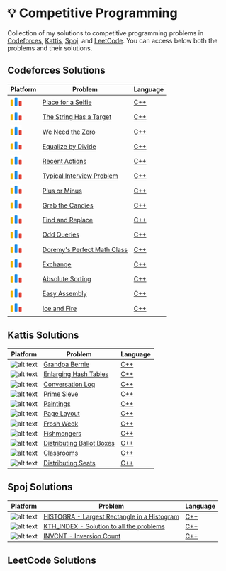 # 💡 Competitive Programming

Collection of my solutions to competitive programming problems in [Codeforces](https://codeforces.com/), [Kattis](https://open.kattis.com/), [Spoj](https://www.spoj.com/), and [LeetCode](https://leetcode.com/). You can access below both the problems and their solutions. 

## Codeforces Solutions

| Platform  | Problem | Language | 
| - | - | - |
| ![alt text](https://github.com/nicolassinott/competitive_programming/blob/main/logos/code_forces_logo%20(1).png?raw=true) | [Place for a Selfie](https://codeforces.com/contest/1805/problem/C) | [C++](https://github.com/nicolassinott/competitive_programming/blob/main/CodeForces/contest_problems/contest_862/C/c.cpp) |
| ![alt text](https://github.com/nicolassinott/competitive_programming/blob/main/logos/code_forces_logo%20(1).png?raw=true) | [The String Has a Target](https://codeforces.com/contest/1805/problem/B) | [C++](https://github.com/nicolassinott/competitive_programming/blob/main/CodeForces/contest_problems/contest_862/B/b.cpp) |
| ![alt text](https://github.com/nicolassinott/competitive_programming/blob/main/logos/code_forces_logo%20(1).png?raw=true) | [We Need the Zero](https://codeforces.com/contest/1805/problem/A) | [C++](https://github.com/nicolassinott/competitive_programming/blob/main/CodeForces/contest_problems/contest_862/A/a.cpp) |
| ![alt text](https://github.com/nicolassinott/competitive_programming/blob/main/logos/code_forces_logo%20(1).png?raw=true) | [Equalize by Divide](https://codeforces.com/contest/1799/problem/B) | [C++](https://github.com/nicolassinott/competitive_programming/blob/main/CodeForces/contest_problems/contest_854/A/a.cpp) |
| ![alt text](https://github.com/nicolassinott/competitive_programming/blob/main/logos/code_forces_logo%20(1).png?raw=true) | [Recent Actions](https://codeforces.com/contest/1799/problem/A) | [C++](https://github.com/nicolassinott/competitive_programming/blob/main/CodeForces/contest_problems/contest_854/B/b.cpp) | 
| ![alt text](https://github.com/nicolassinott/competitive_programming/blob/main/logos/code_forces_logo%20(1).png?raw=true) | [Typical Interview Problem](https://codeforces.com/contest/1796/problem/A) | [C++](https://github.com/nicolassinott/competitive_programming/blob/main/CodeForces/contest_problems/contest_Edu_144/A/a.cpp) | 
| ![alt text](https://github.com/nicolassinott/competitive_programming/blob/main/logos/code_forces_logo%20(1).png?raw=true) | [Plus or Minus](https://codeforces.com/contest/1807/problem/A) | [C++](https://github.com/nicolassinott/competitive_programming/blob/main/CodeForces/contest_problems/contest_859/A/a.cpp) | 
| ![alt text](https://github.com/nicolassinott/competitive_programming/blob/main/logos/code_forces_logo%20(1).png?raw=true) | [Grab the Candies](https://codeforces.com/contest/1807/problem/B) | [C++](https://github.com/nicolassinott/competitive_programming/blob/main/CodeForces/contest_problems/contest_859/B/b.cpp) | 
| ![alt text](https://github.com/nicolassinott/competitive_programming/blob/main/logos/code_forces_logo%20(1).png?raw=true) | [Find and Replace](https://codeforces.com/contest/1807/problem/C) | [C++](https://github.com/nicolassinott/competitive_programming/blob/main/CodeForces/contest_problems/contest_859/D/d.cpp) | 
| ![alt text](https://github.com/nicolassinott/competitive_programming/blob/main/logos/code_forces_logo%20(1).png?raw=true) | [Odd Queries](https://codeforces.com/contest/1807/problem/D) | [C++](https://github.com/nicolassinott/competitive_programming/blob/main/CodeForces/contest_problems/contest_859/C/c.cpp) | 
| ![alt text](https://github.com/nicolassinott/competitive_programming/blob/main/logos/code_forces_logo%20(1).png?raw=true) | [Doremy's Perfect Math Class](https://codeforces.com/problemset/problem/1764/B) | [C++](https://github.com/nicolassinott/competitive_programming/blob/main/CodeForces/practice_problems/1764B.cpp) | 
| ![alt text](https://github.com/nicolassinott/competitive_programming/blob/main/logos/code_forces_logo%20(1).png?raw=true) | [Exchange](https://codeforces.com/problemset/problem/1765/E) | [C++](https://github.com/nicolassinott/competitive_programming/blob/main/CodeForces/practice_problems/1765E.cpp) |
| ![alt text](https://github.com/nicolassinott/competitive_programming/blob/main/logos/code_forces_logo%20(1).png?raw=true)  | [Absolute Sorting](https://codeforces.com/problemset/problem/1772/D) | [C++](https://github.com/nicolassinott/competitive_programming/blob/main/CodeForces/practice_problems/1772D.cpp) |
| ![alt text](https://github.com/nicolassinott/competitive_programming/blob/main/logos/code_forces_logo%20(1).png?raw=true) | [Easy Assembly](https://codeforces.com/problemset/problem/1773/E) | [C++](https://github.com/nicolassinott/competitive_programming/blob/main/CodeForces/practice_problems/1773E.cpp) | 
| ![alt text](https://github.com/nicolassinott/competitive_programming/blob/main/logos/code_forces_logo%20(1).png?raw=true) | [Ice and Fire](https://codeforces.com/problemset/problem/1774/C) | [C++](https://github.com/nicolassinott/competitive_programming/blob/main/CodeForces/practice_problems/1774C.cpp) |

## Kattis Solutions

| Platform  | Problem | Language | 
| - | - | - |
| ![alt text](https://open.kattis.com/favicon) | [Grandpa Bernie](https://open.kattis.com/problems/grandpabernie) | [C++](https://github.com/nicolassinott/competitive_programming/blob/main/X_INF473A/class02/A/main.cpp) |
| ![alt text](https://open.kattis.com/favicon) | [Enlarging Hash Tables](https://open.kattis.com/problems/enlarginghashtables) | [C++](https://github.com/nicolassinott/competitive_programming/blob/main/X_INF473A/class02/B/main.cpp) |
| ![alt text](https://open.kattis.com/favicon) | [Conversation Log](https://open.kattis.com/problems/conversationlog) | [C++](https://github.com/nicolassinott/competitive_programming/blob/main/X_INF473A/class02/C/main.cpp) |
| ![alt text](https://open.kattis.com/favicon) | [Prime Sieve](https://open.kattis.com/problems/primesieve) | [C++](https://github.com/nicolassinott/competitive_programming/blob/main/X_INF473A/class02/G/main.cpp) |
| ![alt text](https://open.kattis.com/favicon) | [Paintings](https://open.kattis.com/problems/paintings) | [C++](https://github.com/nicolassinott/competitive_programming/blob/main/X_INF473A/class03/A/a.cpp) |
| ![alt text](https://open.kattis.com/favicon) | [Page Layout](https://open.kattis.com/problems/pagelayout) | [C++](https://github.com/nicolassinott/competitive_programming/blob/main/X_INF473A/class03/B/b.cpp) |
| ![alt text](https://open.kattis.com/favicon) | [Frosh Week](https://open.kattis.com/problems/froshweek2) | [C++](https://github.com/nicolassinott/competitive_programming/blob/main/X_INF473A/class04/A/a.cpp) |
| ![alt text](https://open.kattis.com/favicon) | [Fishmongers](https://open.kattis.com/problems/fishmongers) | [C++](https://github.com/nicolassinott/competitive_programming/blob/main/X_INF473A/class04/B/b.cpp) |
| ![alt text](https://open.kattis.com/favicon) | [Distributing Ballot Boxes](https://open.kattis.com/problems/ballotboxes) | [C++](https://github.com/nicolassinott/competitive_programming/blob/main/X_INF473A/class04/C/c.cpp) |
| ![alt text](https://open.kattis.com/favicon) | [Classrooms](https://open.kattis.com/problems/classrooms) | [C++](https://github.com/nicolassinott/competitive_programming/blob/main/X_INF473A/class04/D/d.cpp) |
| ![alt text](https://open.kattis.com/favicon) | [Distributing Seats](https://open.kattis.com/problems/distributingseats) | [C++](https://github.com/nicolassinott/competitive_programming/blob/main/X_INF473A/class04/E/e.cpp) |

## Spoj Solutions

| Platform  | Problem | Language | 
| - | - | - |
| ![alt text](https://open.kattis.com/favicon) | [HISTOGRA - Largest Rectangle in a Histogram](https://www.spoj.com/problems/HISTOGRA/) | [C++](https://github.com/nicolassinott/competitive_programming/blob/main/X_INF473A/class01/D/main.cpp) |
| ![alt text](https://open.kattis.com/favicon) | [KTH_INDEX - Solution to all the problems](https://www.spoj.com/problems/KTH_INDEX/) | [C++](https://github.com/nicolassinott/competitive_programming/blob/main/X_INF473A/class01/F/main.cpp) |
| ![alt text](https://open.kattis.com/favicon) | [INVCNT - Inversion Count](https://www.spoj.com/problems/INVCNT/) | [C++](https://github.com/nicolassinott/competitive_programming/blob/main/X_INF473A/class01/E/main.cpp) |

## LeetCode Solutions

